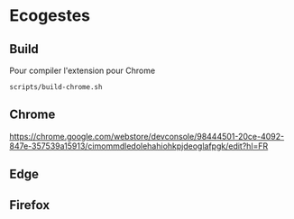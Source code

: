 # Ecogestes

## Build

Pour compiler l'extension pour Chrome

```
scripts/build-chrome.sh
```

## Chrome

https://chrome.google.com/webstore/devconsole/98444501-20ce-4092-847e-357539a15913/cimommdledolehahiohkpjdeoglafpgk/edit?hl=FR

## Edge

## Firefox